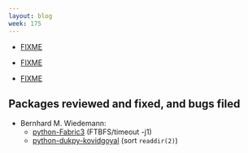 ```yaml
---
layout: blog
week: 175
---
```


* [FIXME](https://github.com/gruntjs/grunt/pull/1596)

* [FIXME](https://github.com/kapouer/marked-man/pull/12#issuecomment-416023601)

* [FIXME](https://github.com/antirez/redis/pull/2992#issuecomment-416025440)


Packages reviewed and fixed, and bugs filed
-------------------------------------------


* Bernhard M. Wiedemann:
    * [python-Fabric3](https://github.com/mathiasertl/fabric/issues/48) (FTBFS/timeout -j1)
    * [python-dukpy-kovidgoyal](https://github.com/kovidgoyal/dukpy/pull/3) (sort `readdir(2)`)
